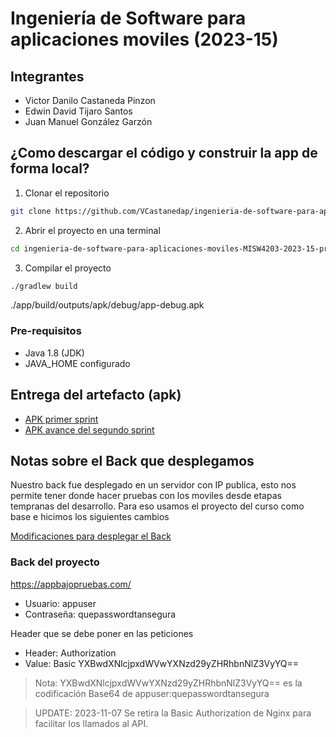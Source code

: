 # Ingeniería de Software para aplicaciones moviles (2023-15)

## Integrantes

- Victor Danilo Castaneda Pinzon
- Edwin David Tijaro Santos
- Juan Manuel González Garzón

## ¿Como descargar el código y construir la app de forma local?

1. Clonar el repositorio

```bash
git clone https://github.com/VCastanedap/ingenieria-de-software-para-aplicaciones-moviles-MISW4203-2023-15-proyecto.git
```

2. Abrir el proyecto en una terminal

```bash
cd ingenieria-de-software-para-aplicaciones-moviles-MISW4203-2023-15-proyecto
```

3. Compilar el proyecto

```bash
./gradlew build
```

./app/build/outputs/apk/debug/app-debug.apk

### Pre-requisitos

- Java 1.8 (JDK)
- JAVA_HOME configurado

## Entrega del artefacto (apk)

- [APK primer sprint](https://github.com/VCastanedap/ingenieria-de-software-para-aplicaciones-moviles-MISW4203-2023-15-proyecto/actions/runs/6766657620)
- [APK avance del segundo sprint](https://github.com/VCastanedap/ingenieria-de-software-para-aplicaciones-moviles-MISW4203-2023-15-proyecto/actions/runs/6845799822)

## Notas sobre el Back que desplegamos

Nuestro back fue desplegado en un servidor con IP publica, esto nos permite tener donde hacer pruebas con los moviles desde etapas tempranas del desarrollo.
Para eso usamos el proyecto del curso como base e hicimos los siguientes cambios

[Modificaciones para desplegar el Back](https://github.com/MISW-4104-Web/BackVynils/pull/16/files)

### Back del proyecto

https://appbajopruebas.com/

- Usuario: appuser
- Contraseña: quepasswordtansegura

Header que se debe poner en las peticiones
- Header: Authorization
- Value: Basic YXBwdXNlcjpxdWVwYXNzd29yZHRhbnNlZ3VyYQ==

> Nota: YXBwdXNlcjpxdWVwYXNzd29yZHRhbnNlZ3VyYQ== es la codificación Base64 de appuser:quepasswordtansegura

> UPDATE: 2023-11-07 Se retira la Basic Authorization de Nginx para facilitar los llamados al API. 
